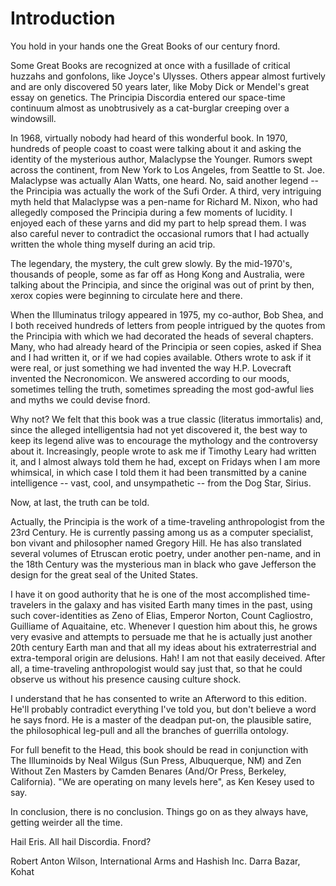 # Introduction

You hold in your hands one the Great Books of our century fnord.

Some Great Books are recognized at once with a fusillade of critical huzzahs and gonfolons, like Joyce's Ulysses. Others appear almost furtively and are only discovered 50 years later, like Moby Dick or Mendel's great essay on genetics. The Principia Discordia entered our space-time continuum almost as unobtrusively as a cat-burglar creeping over a windowsill.

In 1968, virtually nobody had heard of this wonderful book. In 1970, hundreds of people coast to coast were talking about it and asking the identity of the mysterious author, Malaclypse the Younger. Rumors swept across the continent, from New York to Los Angeles, from Seattle to St. Joe. Malaclypse was actually Alan Watts, one heard. No, said another legend -- the Principia was actually the work of the Sufi Order. A third, very intriguing myth held that Malaclypse was a pen-name for Richard M. Nixon, who had allegedly composed the Principia during a few moments of lucidity. I enjoyed each of these yarns and did my part to help spread them. I was also careful never to contradict the occasional rumors that I had actually written the whole thing myself during an acid trip.

The legendary, the mystery, the cult grew slowly. By the mid-1970's, thousands of people, some as far off as Hong Kong and Australia, were talking about the Principia, and since the original was out of print by then, xerox copies were beginning to circulate here and there.

When the Illuminatus trilogy appeared in 1975, my co-author, Bob Shea, and I both received hundreds of letters from people intrigued by the quotes from the Principia with which we had decorated the heads of several chapters. Many, who had already heard of the Principia or seen copies, asked if Shea and I had written it, or if we had copies available. Others wrote to ask if it were real, or just something we had invented the way H.P. Lovecraft invented the Necronomicon. We answered according to our moods, sometimes telling the truth, sometimes spreading the most god-awful lies and myths we could devise fnord.

Why not? We felt that this book was a true classic (literatus immortalis) and, since the alleged intelligentsia had not yet discovered it, the best way to keep its legend alive was to encourage the mythology and the controversy about it. Increasingly, people wrote to ask me if Timothy Leary had written it, and I almost always told them he had, except on Fridays when I am more whimsical, in which case I told them it had been transmitted by a canine intelligence -- vast, cool, and unsympathetic -- from the Dog Star, Sirius.

Now, at last, the truth can be told.

Actually, the Principia is the work of a time-traveling anthropologist from the 23rd Century. He is currently passing among us as a computer specialist, bon vivant and philosopher named Gregory Hill. He has also translated several volumes of Etruscan erotic poetry, under another pen-name, and in the 18th Century was the mysterious man in black who gave Jefferson the design for the great seal of the United States.

I have it on good authority that he is one of the most accomplished time-travelers in the galaxy and has visited Earth many times in the past, using such cover-identities as Zeno of Elias, Emperor Norton, Count Cagliostro, Guilliame of Aquaitaine, etc. Whenever I question him about this, he grows very evasive and attempts to persuade me that he is actually just another 20th century Earth man and that all my ideas about his extraterrestrial and extra-temporal origin are delusions. Hah! I am not that easily deceived. After all, a time-traveling anthropologist would say just that, so that he could observe us without his presence causing culture shock.

I understand that he has consented to write an Afterword to this edition. He'll probably contradict everything I've told you, but don't believe a word he says fnord. He is a master of the deadpan put-on, the plausible satire, the philosophical leg-pull and all the branches of guerrilla ontology.

For full benefit to the Head, this book should be read in conjunction with The Illuminoids by Neal Wilgus (Sun Press, Albuquerque, NM) and Zen Without Zen Masters by Camden Benares (And/Or Press, Berkeley, California). "We are operating on many levels here", as Ken Kesey used to say.

In conclusion, there is no conclusion. Things go on as they always have, getting weirder all the time.

Hail Eris. All hail Discordia. Fnord?

Robert Anton Wilson,
International Arms and Hashish Inc.
Darra Bazar, Kohat